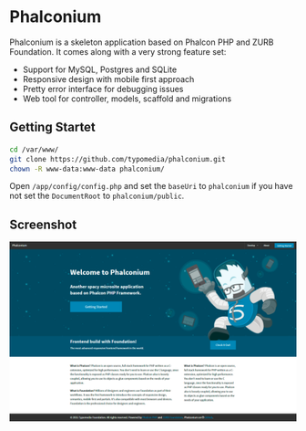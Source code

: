 # Phalconium

Phalconium is a skeleton application based on Phalcon PHP and ZURB Foundation. It comes along with a very strong feature set:

* Support for MySQL, Postgres and SQLite
* Responsive design with mobile first approach
* Pretty error interface for debugging issues
* Web tool for controller, models, scaffold and migrations

## Getting Startet

```sh
cd /var/www/
git clone https://github.com/typomedia/phalconium.git
chown -R www-data:www-data phalconium/
```

Open `/app/config/config.php` and set the `baseUri` to `phalconium` if you have not set the `DocumentRoot` to `phalconium/public`.


## Screenshot
![Screenshot](https://raw.githubusercontent.com/typomedia/phalconium/master/screenshot.png "Phalconium Screenshot")
